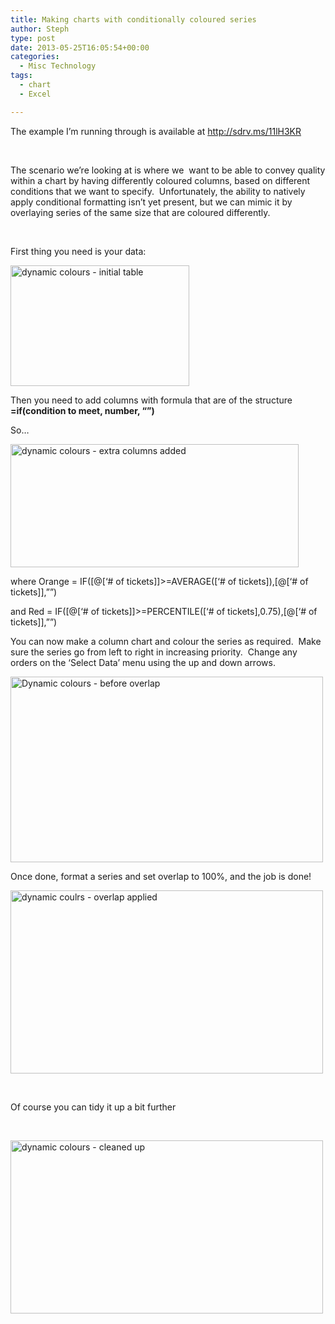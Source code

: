 ```yaml
---
title: Making charts with conditionally coloured series
author: Steph
type: post
date: 2013-05-25T16:05:54+00:00
categories:
  - Misc Technology
tags:
  - chart
  - Excel

---
```

The example I&#8217;m running through is available at <http://sdrv.ms/11lH3KR>

&nbsp;

The scenario we&#8217;re looking at is where we  want to be able to convey quality within a chart by having differently coloured columns, based on different conditions that we want to specify.  Unfortunately, the ability to natively apply conditional formatting isn&#8217;t yet present, but we can mimic it by overlaying series of the same size that are coloured differently.

&nbsp;

First thing you need is your data:

[<img class="alignnone size-full wp-image-8441" alt="dynamic colours - initial table" src="http://res.cloudinary.com/lockedata/image/upload/v1499851242/2013-05-25-17_10_12-Microsoft-Excel-Dynamic-colors_xat75b_qosxi3.png" width="286" height="193" />][1]

Then you need to add columns with formula that are of the structure **=if(condition to meet, number, &#8220;&#8221;)**

So&#8230;

[<img class="alignnone size-full wp-image-8451" alt="dynamic colours - extra columns added" src="http://res.cloudinary.com/lockedata/image/upload/v1499851243/2013-05-25-17_10_54-Microsoft-Excel-Dynamic-colors_jrqz9i_mzl0zi.png" width="461" height="197" />][2]

where Orange = IF([@[&#8216;# of tickets]]>=AVERAGE([&#8216;# of tickets]),[@[&#8216;# of tickets]],&#8221;&#8221;)

and Red = IF([@[&#8216;# of tickets]]>=PERCENTILE([&#8216;# of tickets],0.75),[@[&#8216;# of tickets]],&#8221;&#8221;)

You can now make a column chart and colour the series as required.  Make sure the series go from left to right in increasing priority.  Change any orders on the &#8216;Select Data&#8217; menu using the up and down arrows.

[<img class="alignnone size-medium wp-image-8391" alt="Dynamic colours - before overlap" src="http://res.cloudinary.com/lockedata/image/upload/c_scale,q_80,w_750/v1499851104/2013-05-25-16_58_50-Microsoft-Excel-Dynamic-colors_fefc6w_k2pc3i.png" width="500" height="297" />][3]

Once done, format a series and set overlap to 100%, and the job is done!

[<img class="alignnone size-medium wp-image-8401" alt="dynamic coulrs - overlap applied" src="http://res.cloudinary.com/lockedata/image/upload/c_scale,q_80,w_750/v1499851239/2013-05-25-17_02_48-Microsoft-Excel-Dynamic-colors_pqgse5_thls3p.png" width="500" height="293" />][4]

&nbsp;

Of course you can tidy it up a bit further

&nbsp;

[<img class="alignnone size-medium wp-image-8411" alt="dynamic colours - cleaned up" src="http://res.cloudinary.com/lockedata/image/upload/c_scale,q_80,w_750/v1499851240/2013-05-25-17_03_20-Microsoft-Excel-Dynamic-colors_c16fei_njagsb.png" width="500" height="277" />][5]

 [1]: http://res.cloudinary.com/lockedata/image/upload/v1499851242/2013-05-25-17_10_12-Microsoft-Excel-Dynamic-colors_xat75b_qosxi3.png
 [2]: http://res.cloudinary.com/lockedata/image/upload/v1499851243/2013-05-25-17_10_54-Microsoft-Excel-Dynamic-colors_jrqz9i_mzl0zi.png
 [3]: http://res.cloudinary.com/lockedata/image/upload//2013-05-25-16_58_50-Microsoft-Excel-Dynamic-colors_fefc6w.png
 [4]: http://res.cloudinary.com/lockedata/image/upload//2013-05-25-17_02_48-Microsoft-Excel-Dynamic-colors_pqgse5.png
 [5]: http://res.cloudinary.com/lockedata/image/upload//2013-05-25-17_03_20-Microsoft-Excel-Dynamic-colors_c16fei.png